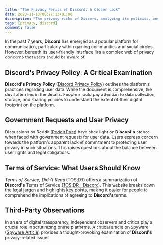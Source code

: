```yaml
---
title: "The Privacy Perils of Discord: A Closer Look"
date: 2023-11-13T00:27:13+01:00
description: "The privacy risks of Discord, analyzing its policies, and government interactions."
tags: [privacy, discord]
comment: false
---
```


In the past 7 years, **Discord** has emerged as a popular platform for communication, particularly within gaming communities and social circles. However, beneath its user-friendly interface lies a complex web of privacy concerns that users should be aware of.

## Discord's Privacy Policy: A Critical Examination

**Discord's Privacy Policy** ([Discord Privacy Policy](https://discordapp.com/privacy)) outlines the platform's practices regarding user data. While the document is comprehensive, the devil often lies in the details. People should pay attention to data collection, storage, and sharing policies to understand the extent of their digital footprint on the platform.

## Government Requests and User Privacy

Discussions on Reddit ([Reddit Post](https://www.reddit.com/r/privacy/comments/80l8se/discord_receives_government_requests_no_plans_on/)) have shed light on **Discord's** stance when faced with government requests for user data. Users express concern towards the platform's apparent lack of commitment to protecting user privacy in such situations. This raises questions about the balance between user rights and legal obligations.

## Terms of Service: What Users Should Know

*Terms of Service; Didn't Read* (TOS;DR) offers a summarization of **Discord's** Terms of Service ([TOS;DR - Discord](https://tosdr.org/en/service/536)). This website breaks down the legal jargon and highlights key points, making it easier for people to comprehend the implications of agreeing to **Discord's** terms.

## Third-Party Observations

In an era of digital transparency, independent observers and critics play a crucial role in scrutinizing online platforms. A critical article on Spyware ([Spyware Article](https://spyware.neocities.org/articles/discord)) provides a thought-provoking examination of **Discord's** privacy-related issues.
